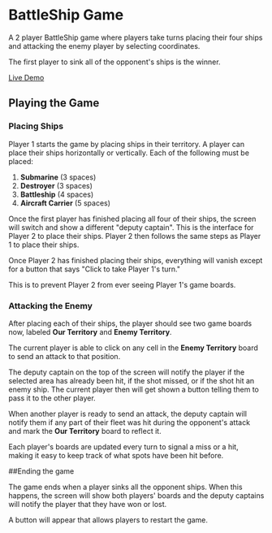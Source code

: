 # BattleShip Game

A 2 player BattleShip game where players take turns placing their four ships and attacking the enemy player by selecting coordinates.

The first player to sink all of the opponent's ships is the winner.

[Live Demo](https://ezeaspie.github.io/battleship-game/)

## Playing the Game

### Placing Ships

Player 1 starts the game by placing ships in their territory. A player can place their ships horizontally or vertically. Each of the following must be placed:

1. **Submarine** (3 spaces)
1. **Destroyer** (3 spaces)
1. **Battleship** (4 spaces)
1. **Aircraft Carrier** (5 spaces)

Once the first player has finished placing all four of their ships, the screen will switch and show a different "deputy captain". This is the interface for Player 2 to place their ships. Player 2 then follows the same steps as Player 1 to place their ships.

Once Player 2 has finished placing their ships, everything will vanish except for a button that says "Click to take Player 1's turn."

This is to prevent Player 2 from ever seeing Player 1's game boards.

### Attacking the Enemy

After placing each of their ships, the player should see two game boards now, labeled **Our Territory** and **Enemy Territory**.

The current player is able to click on any cell in the **Enemy Territory** board to send an attack to that position.

The deputy captain on the top of the screen will notify the player if the selected area has already been hit, if the shot missed, or if the shot hit an enemy ship. The current player then will get shown a button telling them to pass it to the other player.

When another player is ready to send an attack, the deputy captain will notify them if any part of their fleet was hit during the opponent's attack and mark the **Our Territory** board to reflect it.

Each player's boards are updated every turn to signal a miss or a hit, making it easy to keep track of what spots have been hit before.

##Ending the game

The game ends when a player sinks all the opponent ships. When this happens, the screen will show both players' boards and the deputy captains will notify the player that they have won or lost.

A button will appear that allows players to restart the game.
